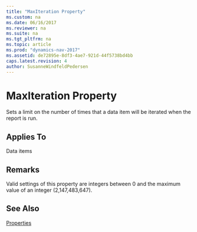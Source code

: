 ```yaml
---
title: "MaxIteration Property"
ms.custom: na
ms.date: 06/16/2017
ms.reviewer: na
ms.suite: na
ms.tgt_pltfrm: na
ms.topic: article
ms.prod: "dynamics-nav-2017"
ms.assetid: de72895e-8df3-4ae7-921d-44f5738bd4bb
caps.latest.revision: 4
author: SusanneWindfeldPedersen
---
```

# MaxIteration Property
Sets a limit on the number of times that a data item will be iterated when the report is run.  
  
## Applies To  
 Data items  
  
## Remarks  
 Valid settings of this property are integers between 0 and the maximum value of an integer (2,147,483,647).  
  
## See Also  
 [Properties](devenv-properties.md)